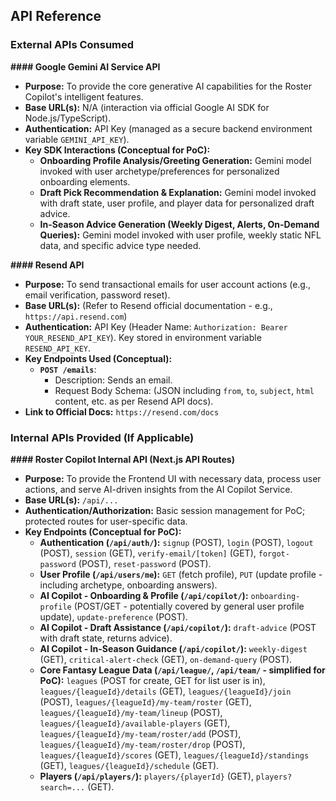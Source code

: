 ## API Reference

### External APIs Consumed

**#### Google Gemini AI Service API**

* **Purpose:** To provide the core generative AI capabilities for the Roster Copilot's intelligent features.
* **Base URL(s):** N/A (interaction via official Google AI SDK for Node.js/TypeScript).
* **Authentication:** API Key (managed as a secure backend environment variable `GEMINI_API_KEY`).
* **Key SDK Interactions (Conceptual for PoC):**
    * **Onboarding Profile Analysis/Greeting Generation:** Gemini model invoked with user archetype/preferences for personalized onboarding elements.
    * **Draft Pick Recommendation & Explanation:** Gemini model invoked with draft state, user profile, and player data for personalized draft advice.
    * **In-Season Advice Generation (Weekly Digest, Alerts, On-Demand Queries):** Gemini model invoked with user profile, weekly static NFL data, and specific advice type needed.

**#### Resend API**

* **Purpose:** To send transactional emails for user account actions (e.g., email verification, password reset).
* **Base URL(s):** (Refer to Resend official documentation - e.g., `https://api.resend.com`)
* **Authentication:** API Key (Header Name: `Authorization: Bearer YOUR_RESEND_API_KEY`). Key stored in environment variable `RESEND_API_KEY`.
* **Key Endpoints Used (Conceptual):**
    * **`POST /emails`**:
        * Description: Sends an email.
        * Request Body Schema: (JSON including `from`, `to`, `subject`, `html` content, etc. as per Resend API docs).
* **Link to Official Docs:** `https://resend.com/docs`

### Internal APIs Provided (If Applicable)

**#### Roster Copilot Internal API (Next.js API Routes)**

* **Purpose:** To provide the Frontend UI with necessary data, process user actions, and serve AI-driven insights from the AI Copilot Service.
* **Base URL(s):** `/api/...`
* **Authentication/Authorization:** Basic session management for PoC; protected routes for user-specific data.
* **Key Endpoints (Conceptual for PoC):**
    * **Authentication (`/api/auth/`):** `signup` (POST), `login` (POST), `logout` (POST), `session` (GET), `verify-email/[token]` (GET), `forgot-password` (POST), `reset-password` (POST).
    * **User Profile (`/api/users/me`):** `GET` (fetch profile), `PUT` (update profile - including archetype, onboarding answers).
    * **AI Copilot - Onboarding & Profile (`/api/copilot/`):** `onboarding-profile` (POST/GET - potentially covered by general user profile update), `update-preference` (POST).
    * **AI Copilot - Draft Assistance (`/api/copilot/`):** `draft-advice` (POST with draft state, returns advice).
    * **AI Copilot - In-Season Guidance (`/api/copilot/`):** `weekly-digest` (GET), `critical-alert-check` (GET), `on-demand-query` (POST).
    * **Core Fantasy League Data (`/api/league/`, `/api/team/` - simplified for PoC):** `leagues` (POST for create, GET for list user is in), `leagues/{leagueId}/details` (GET), `leagues/{leagueId}/join` (POST), `leagues/{leagueId}/my-team/roster` (GET), `leagues/{leagueId}/my-team/lineup` (POST), `leagues/{leagueId}/available-players` (GET), `leagues/{leagueId}/my-team/roster/add` (POST), `leagues/{leagueId}/my-team/roster/drop` (POST), `leagues/{leagueId}/scores` (GET), `leagues/{leagueId}/standings` (GET), `leagues/{leagueId}/schedule` (GET).
    * **Players (`/api/players/`):** `players/{playerId}` (GET), `players?search=...` (GET).